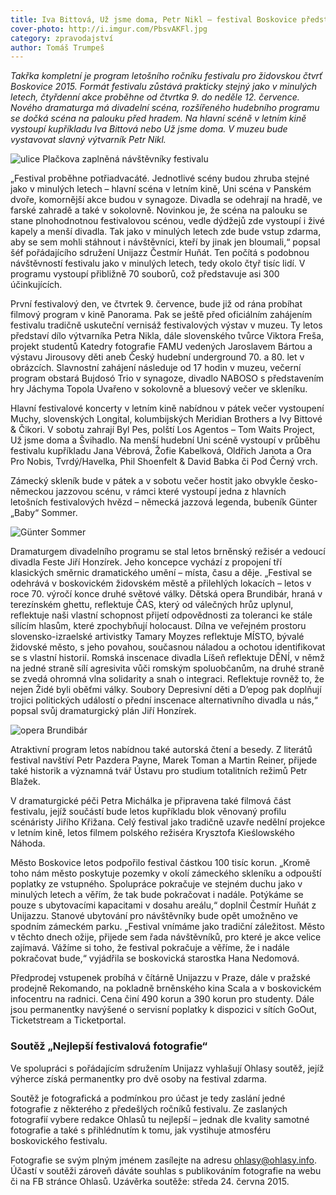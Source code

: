 ```yaml
---
title: Iva Bittová, Už jsme doma, Petr Nikl – festival Boskovice představil letošní program
cover-photo: http://i.imgur.com/PbsvAKFl.jpg
category: zpravodajství
author: Tomáš Trumpeš
---
```


*Takřka kompletní je program letošního ročníku festivalu pro židovskou čtvrť Boskovice 2015. Formát festivalu zůstává prakticky stejný jako v minulých letech, čtyřdenní akce proběhne od čtvrtka 9. do neděle 12. července. Nového dramaturga má divadelní scéna, rozšířeného hudebního programu se dočká scéna na palouku před hradem. Na hlavní scéně v letním kině vystoupí kupříkladu Iva Bittová nebo Už jsme doma. V muzeu bude vystavovat slavný výtvarník Petr Nikl.*

<img src="http://i.imgur.com/PbsvAKF.jpg" alt="ulice Plačkova zaplněná návštěvníky festivalu" class="img-responsive">

„Festival proběhne potřiadvacáté. Jednotlivé scény budou zhruba stejné jako v minulých letech – hlavní scéna v letním kině, Uni scéna v Panském dvoře, komornější akce budou v synagoze. Divadla se odehrají na hradě, ve farské zahradě a také v sokolovně. Novinkou je, že scéna na palouku se stane plnohodnotnou festivalovou scénou, vedle dýdžejů zde vystoupí i živé kapely a menší divadla. Tak jako v minulých letech zde bude vstup zdarma, aby se sem mohli stáhnout i návštěvníci, kteří by jinak jen bloumali,“ popsal šéf pořádajícího sdružení Unijazz Čestmír Huňát. Ten počítá s podobnou návštěvností festivalu jako v minulých letech, tedy okolo čtyř tisíc lidí. V programu vystoupí přibližně 70 souborů, což představuje asi 300 účinkujících.

První festivalový den, ve čtvrtek 9. července, bude již od rána probíhat filmový program v kině Panorama. Pak se ještě před oficiálním zahájením festivalu tradičně uskuteční vernisáž festivalových výstav v muzeu. Ty letos představí dílo výtvarníka Petra Nikla, dále slovenského tvůrce Viktora Freša, projekt studentů Katedry fotografie FAMU vedených Jaroslavem Bártou a výstavu Jirousovy děti aneb Český hudební underground 70. a 80. let v obrázcích. Slavnostní zahájení následuje od 17 hodin v muzeu, večerní program obstará Bujdosó Trio v synagoze, divadlo NABOSO s představením hry Jáchyma Topola Uvařeno v sokolovně a bluesový večer ve skleníku.

Hlavní festivalové koncerty v letním kině nabídnou v pátek večer vystoupení Muchy, slovenských Longital, kolumbijských Meridian Brothers a Ivy Bittové & Čikori. V sobotu zahrají Byl Pes, polští Los Agentos – Tom Waits Project, Už jsme doma a Švihadlo. Na menší hudební Uni scéně vystoupí v průběhu festivalu kupříkladu Jana Vébrová,  Žofie Kabelková, Oldřich Janota a Ora Pro Nobis, Tvrdý/Havelka, Phil Shoenfelt & David Babka či Pod Černý vrch.

Zámecký skleník bude v pátek a v sobotu večer hostit jako obvykle česko-německou jazzovou scénu, v rámci které vystoupí jedna z hlavních letošních festivalových hvězd – německá jazzová legenda, bubeník Günter „Baby“ Sommer.

<img src="http://i.imgur.com/rbuIL6m.jpg" alt="Günter Sommer" class="img-responsive">

Dramaturgem divadelního programu se stal letos brněnský režisér a vedoucí divadla Feste Jiří Honzírek. Jeho koncepce vychází z propojení tří klasických směrnic dramatického umění – místa, času a děje. „Festival se odehrává v boskovickém židovském městě a přilehlých lokacích – letos v roce 70. výročí konce druhé světové války. Dětská opera Brundibár, hraná v terezínském ghettu, reflektuje ČAS, který od válečných hrůz uplynul, reflektuje naši vlastní schopnost přijetí odpovědnosti za toleranci ke stále sílícím hlasům, které zpochybňují holocaust. Dílna ve veřejném prostoru slovensko-izraelské artivistky Tamary Moyzes reflektuje MÍSTO, bývalé židovské město, s jeho povahou, současnou náladou a ochotou identifikovat se s vlastní historií. Romská inscenace divadla Líšeň reflektuje DĚNÍ, v němž na jedné straně sílí agresivita vůči romským spoluobčanům, na druhé straně se zvedá ohromná vlna solidarity a snah o integraci. Reflektuje rovněž to, že nejen Židé byli oběťmi války. Soubory Depresivní děti a D’epog pak doplňují trojici politických událostí o přední inscenace alternativního divadla u nás,“ popsal svůj dramaturgický plán Jiří Honzírek.

<img src="http://i.imgur.com/lhH6r6A.jpg" alt="opera Brundibár" class="img-responsive">

Atraktivní program letos nabídnou také autorská čtení a besedy. Z literátů festival navštíví Petr Pazdera Payne, Marek Toman a Martin Reiner, přijede také historik a významná tvář Ústavu pro studium totalitních režimů Petr Blažek.

V dramaturgické péči Petra Michálka je připravena také filmová část festivalu, jejíž součástí bude letos kupříkladu blok věnovaný profilu scénáristy Jiřího Křižana. Celý festival jako tradičně uzavře nedělní projekce v letním kině, letos filmem polského režiséra Krysztofa Kieślowského Náhoda.

Město Boskovice letos podpořilo festival částkou 100 tisíc korun. „Kromě toho nám město poskytuje pozemky v okolí zámeckého skleníku a odpouští poplatky ze vstupného. Spolupráce pokračuje ve stejném duchu jako v minulých letech a věřím, že tak bude pokračovat i nadále. Potýkáme se pouze s ubytovacími kapacitami v dosahu areálu,“ doplnil Čestmír Huňát z Unijazzu. Stanové ubytování pro návštěvníky bude opět umožněno ve spodním zámeckém parku. „Festival vnímáme jako tradiční záležitost. Město v těchto dnech ožije, přijede sem řada návštěvníků, pro které je akce velice zajímavá. Vážíme si toho, že festival pokračuje a věříme, že i nadále pokračovat bude,“ vyjádřila se boskovická starostka Hana Nedomová.

Předprodej vstupenek probíhá v čítárně Unijazzu v Praze, dále v pražské prodejně Rekomando, na pokladně brněnského kina Scala a v boskovickém infocentru na radnici. Cena činí 490 korun a 390 korun pro studenty. Dále jsou permanentky navýšené o servisní poplatky k dispozici v sítích GoOut, Ticketstream a Ticketportal. 

### Soutěž „Nejlepší festivalová fotografie“

Ve spolupráci s pořádajícím sdružením Unijazz vyhlašují Ohlasy soutěž, jejíž výherce získá permanentky pro dvě osoby na festival zdarma.

Soutěž je fotografická a podmínkou pro účast je tedy zaslání jedné fotografie z některého z předešlých ročníků festivalu. Ze zaslaných fotografií vybere redakce Ohlasů tu nejlepší – jednak dle kvality samotné fotografie a také s přihlédnutím k tomu, jak vystihuje atmosféru boskovického festivalu.

Fotografie se svým plným jménem zasílejte na adresu <ohlasy@ohlasy.info>. Účastí v soutěži zároveň dáváte souhlas s publikováním fotografie na webu či na FB stránce Ohlasů.
Uzávěrka soutěže: středa 24. června 2015.
